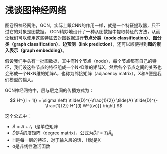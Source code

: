 # 浅谈图神经网络

图卷积神经网络，GCN，实际上跟CNN的作用一样，就是一个特征提取器，只不过它的对象是图数据。
GCN精妙地设计了一种从图数据中提取特征的方法，从而让我们可以使用这些特征去对图数据进行**节点分类（node classification）**、**图分类（graph classification）**、**边预测（link prediction）**，还可以顺便得到**图的嵌入表示（graph embedding）**。

假设我们手头有一批图数据，其中有N个节点（node），每个节点都有自己的特征，我们设这些节点的特征组成一个N×D维的矩阵X，然后各个节点之间的关系也会形成一个N×N维的矩阵A，也称为邻接矩阵（adjacency matrix）。X和A便是我们模型的输入。

GCN神经网络中，层与层之间的传播方式为：

$$
H^{(l + 1)} = \sigma \left( \tilde{D}^{-\frac{1}{2}} \tilde{A} \tilde{D}^{-\frac{1}{2}} H^{(l) W^{(w)}} \right)
$$

这个公式中：

* $\tilde{A} = A + I$，$I$是单位矩阵
* $\tilde{D}$是$\tilde{A}$的度矩阵（degree matrix），公式为$\tilde{D}{i i}=\sum{j} \tilde{A}_{i j}$
* H是每一层的特征，对于输入层的话，H就是X
* σ是非线性激活函数